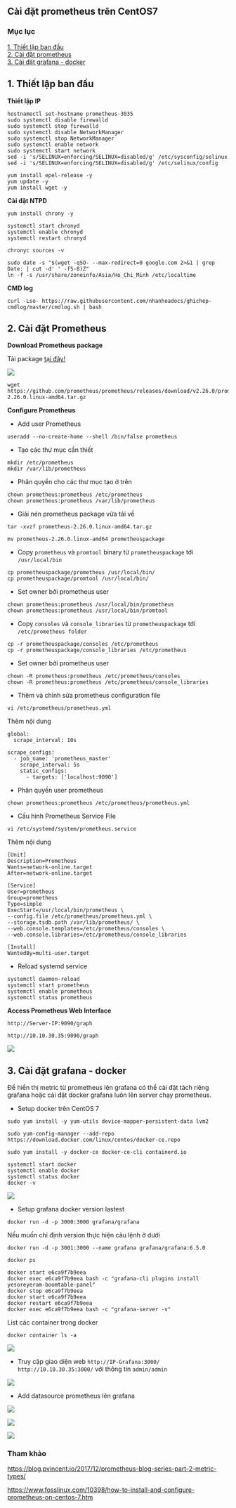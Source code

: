## Cài đặt prometheus trên CentOS7

### Mục lục

[1. Thiết lập ban đầu](#thietlap)<br>
[2. Cài đặt prometheus](#caidat)<br>
[3. Cài đặt grafana - docker](#grafana)<br>

<a name="thietlap"></a>
## 1. Thiết lập ban đầu

**Thiết lập IP**

```
hostnamectl set-hostname prometheus-3035
sudo systemctl disable firewalld
sudo systemctl stop firewalld
sudo systemctl disable NetworkManager
sudo systemctl stop NetworkManager
sudo systemctl enable network
sudo systemctl start network
sed -i 's/SELINUX=enforcing/SELINUX=disabled/g' /etc/sysconfig/selinux
sed -i 's/SELINUX=enforcing/SELINUX=disabled/g' /etc/selinux/config
```

```
yum install epel-release -y
yum update -y
yum install wget -y
```

**Cài đặt NTPD**


```
yum install chrony -y 

systemctl start chronyd 
systemctl enable chronyd
systemctl restart chronyd 

chronyc sources -v
```

```
sudo date -s "$(wget -qSO- --max-redirect=0 google.com 2>&1 | grep Date: | cut -d' ' -f5-8)Z"
ln -f -s /usr/share/zoneinfo/Asia/Ho_Chi_Minh /etc/localtime
```

**CMD log**

```
curl -Lso- https://raw.githubusercontent.com/nhanhoadocs/ghichep-cmdlog/master/cmdlog.sh | bash
```

<a name="caidat"></a>
## 2. Cài đặt Prometheus

**Download Prometheus package**

Tải package <a href="https://prometheus.io/download/" target="_blank">tại đây!</a>

![](../images/cai-dat-promethues-centos7/Screenshot_1102.png)

```
wget https://github.com/prometheus/prometheus/releases/download/v2.26.0/prometheus-2.26.0.linux-amd64.tar.gz
```

**Configure Prometheus**

- Add user Prometheus

```
useradd --no-create-home --shell /bin/false prometheus
```

- Tạo các thư mục cần thiết

```
mkdir /etc/prometheus
mkdir /var/lib/prometheus
```

- Phân quyền cho các thư mục tạo ở trên

```
chown prometheus:prometheus /etc/prometheus
chown prometheus:prometheus /var/lib/prometheus
```

- Giải nén prometheus package vừa tải về

```
tar -xvzf prometheus-2.26.0.linux-amd64.tar.gz
```

```
mv prometheus-2.26.0.linux-amd64 prometheuspackage
```

- Copy `prometheus` và `promtool` binary từ `prometheuspackage` tới `/usr/local/bin`

```
cp prometheuspackage/prometheus /usr/local/bin/
cp prometheuspackage/promtool /usr/local/bin/
```

- Set owner bởi prometheus user

```
chown prometheus:prometheus /usr/local/bin/prometheus
chown prometheus:prometheus /usr/local/bin/promtool
```

- Copy `consoles` và `console_libraries` từ `prometheuspackage` tới `/etc/prometheus folder`

```
cp -r prometheuspackage/consoles /etc/prometheus
cp -r prometheuspackage/console_libraries /etc/prometheus
```

- Set owner bởi prometheus user

```
chown -R prometheus:prometheus /etc/prometheus/consoles
chown -R prometheus:prometheus /etc/prometheus/console_libraries
```

- Thêm và chỉnh sửa prometheus configuration file

```
vi /etc/prometheus/prometheus.yml
```

Thêm nội dung

```
global:
  scrape_interval: 10s

scrape_configs:
  - job_name: 'prometheus_master'
    scrape_interval: 5s
    static_configs:
      - targets: ['localhost:9090']
```

- Phân quyền user prometheus

```
chown prometheus:prometheus /etc/prometheus/prometheus.yml
```

- Cấu hình Prometheus Service File

```
vi /etc/systemd/system/prometheus.service
```

Thêm nội dung

```
[Unit]
Description=Prometheus
Wants=network-online.target
After=network-online.target

[Service]
User=prometheus
Group=prometheus
Type=simple
ExecStart=/usr/local/bin/prometheus \
--config.file /etc/prometheus/prometheus.yml \
--storage.tsdb.path /var/lib/prometheus/ \
--web.console.templates=/etc/prometheus/consoles \
--web.console.libraries=/etc/prometheus/console_libraries

[Install]
WantedBy=multi-user.target
```

- Reload systemd service

```
systemctl daemon-reload
systemctl start prometheus
systemctl enable prometheus
systemctl status prometheus
```

**Access Prometheus Web Interface**

```
http://Server-IP:9090/graph
```

```
http://10.10.30.35:9090/graph
```

![](../images/cai-dat-promethues-centos7/Screenshot_1103.png)


<a name="grafana"></a>
## 3. Cài đặt grafana - docker

Để hiển thị metric từ prometheus lên grafana có thể cài đặt tách riêng grafana hoặc cài đặt docker grafana luôn lên server chạy prometheus.

- Setup docker trên CentOS 7

```
sudo yum install -y yum-utils device-mapper-persistent-data lvm2
```

```
sudo yum-config-manager --add-repo https://download.docker.com/linux/centos/docker-ce.repo
```

```
sudo yum install -y docker-ce docker-ce-cli containerd.io
```

```
systemctl start docker
systemctl enable docker
systemctl status docker
docker -v
```

![](../images/cai-dat-promethues-centos7/Screenshot_1104png)

- Setup grafana docker version lastest

```
docker run -d -p 3000:3000 grafana/grafana
```

Nếu muốn chỉ định version thực hiện câu lệnh ở dưới

```
docker run -d -p 3001:3000 --name grafana grafana/grafana:6.5.0
```

```
docker ps
```

```
docker start e6ca9f7b9eea
docker exec e6ca9f7b9eea bash -c "grafana-cli plugins install yesoreyeram-boomtable-panel"
docker stop e6ca9f7b9eea
docker start e6ca9f7b9eea
docker restart e6ca9f7b9eea
docker exec e6ca9f7b9eea bash -c "grafana-server -v"
```

List các container trong docker

```
docker container ls -a
```

![](../images/cai-dat-promethues-centos7/Screenshot_1109.png)

- Truy cập giao diện web `http://IP-Grafana:3000/` `http://10.10.30.35:3000/`  với thông tin `admin/admin`

![](../images/cai-dat-promethues-centos7/Screenshot_1105.png)

- Add datasource prometheus lên grafana

![](../images/cai-dat-promethues-centos7/Screenshot_1106.png)

![](../images/cai-dat-promethues-centos7/Screenshot_1107.png)

![](../images/cai-dat-promethues-centos7/Screenshot_1108.png)
































### Tham khảo

https://blog.pvincent.io/2017/12/prometheus-blog-series-part-2-metric-types/

https://www.fosslinux.com/10398/how-to-install-and-configure-prometheus-on-centos-7.htm